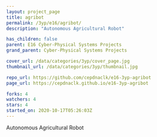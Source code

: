 ```yaml
---
layout: project_page
title: agribot
permalink: /3yp/e16/agribot/
description: "Autonomous Agricultural Robot"

has_children: false
parent: E16 Cyber-Physical Systems Projects
grand_parent: Cyber-Physical Systems Projects

cover_url: /data/categories/3yp/cover_page.jpg
thumbnail_url: /data/categories/3yp/thumbnail.jpg

repo_url: https://github.com/cepdnaclk/e16-3yp-agribot
page_url: https://cepdnaclk.github.io/e16-3yp-agribot

forks: 4
watchers: 4
stars: 4
started_on: 2020-10-17T05:26:03Z
---
```

Autonomous Agricultural Robot

